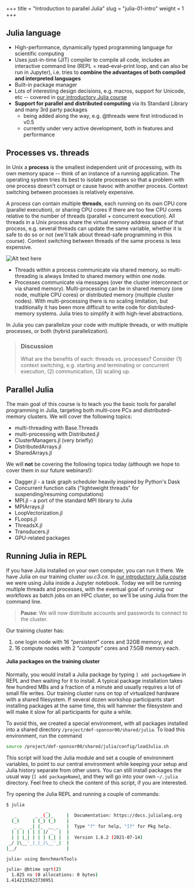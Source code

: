 +++
title = "Introduction to parallel Julia"
slug = "julia-01-intro"
weight = 1
+++

## Julia language

- High-performance, dynamically typed programming language for scientific computing
- Uses just-in-time (JIT) compiler to compile all code, includes an interactive command line (REPL = read–eval–print
  loop, and can also be run in Jupyter), i.e. tries to **combine the advantages of both compiled and interpreted
  languages**
- Built-in package manager
- Lots of interesting design decisions, e.g. macros, support for Unicode, etc -- covered in
  [our introductory Julia course](../../programming_julia)
- **Support for parallel and distributed computing** via its Standard Library and many 3rd party packages
  - being added along the way, e.g. @threads were first introduced in v0.5
  - currently under very active development, both in features and performance

## Processes vs. threads

In Unix a **process** is the smallest independent unit of processing, with its own memory space -- think of an instance
of a running application. The operating system tries its best to isolate processes so that a problem with one process
doesn’t corrupt or cause havoc with another process. Context switching between processes is relatively expensive.

A process can contain multiple **threads**, each running on its own CPU core (parallel execution), or sharing CPU cores
if there are too few CPU cores relative to the number of threads (parallel + concurrent execution). All threads in a
Unix process share the virtual memory address space of that process, e.g. several threads can update the same variable,
whether it is safe to do so or not (we'll talk about thread-safe programming in this course). Context switching between
threads of the same process is less expensive.

![Alt text here](/img/threads.png "Image copied from
https://www.backblaze.com/blog/whats-the-diff-programs-processes-and-threads")

- Threads within a process communicate via shared memory, so multi-threading is always limited to shared memory within
  one node.
- Processes communicate via messages (over the cluster interconnect or via shared memory). Multi-processing can be in
  shared memory (one node, multiple CPU cores) or distributed memory (multiple cluster nodes). With multi-processing
  there is no scaling limitation, but traditionally it has been more difficult to write code for distributed-memory
  systems. Julia tries to simplify it with high-level abstractions.

In Julia you can parallelize your code with multiple threads, or with multiple processes, or both (hybrid parallelization).

> ### Discussion
> What are the benefits of each: threads vs. processes? Consider (1) context switching, e.g. starting and terminating or
> concurrent execution, (2) communication, (3) scaling up.

## Parallel Julia

The main goal of this course is to teach you the basic tools for parallel programming in Julia, targeting both
multi-core PCs and distributed-memory clusters. We will cover the following topics:

- multi-threading with Base.Threads
- multi-processing with Distributed.jl
- ClusterManagers.jl (very briefly)
- DistributedArrays.jl
- SharedArrays.jl

We will **not** be covering the following topics today (although we hope to cover them in our future webinars!):

- Dagger.jl - a task graph scheduler heavily inspired by Python's Dask
- Concurrent function calls ("lightweight threads" for suspending/resuming computations)
- MPI.jl - a port of the standard MPI library to Julia
- MPIArrays.jl
- LoopVectorization.jl
- FLoops.jl
- ThreadsX.jl
- Transducers.jl
- GPU-related packages

## Running Julia in REPL

If you have Julia installed on your own computer, you can run it there. We have Julia on our training cluster
*uu.c3.ca*. In [our introductory Julia course](../../programming_julia) we were using Julia inside a Jupyter
notebook. Today we will be running multiple threads and processes, with the eventual goal of running our workflows as
batch jobs on an HPC cluster, so we'll be using Julia from the command line.

> **Pause**: We will now distribute accounts and passwords to connect to the cluster.

Our training cluster has:

1. one login node with 16 *"persistent"* cores and 32GB memory, and
1. 16 compute nodes with 2 *"compute"* cores and 7.5GB memory each.

#### Julia packages on the training cluster

Normally, you would install a Julia package by typing `] add packageName` in REPL and then waiting for it to install. A
typical package installation takes few hundred MBs and a fraction of a minute and usually requires a lot of small file
writes. Our training cluster runs on top of virtualized hardware with a shared filesystem. If several dozen workshop
participants start installing packages at the same time, this will hammer the filesystem and will make it slow for all
participants for quite a while.

To avoid this, we created a special environment, with all packages installed into a shared directory
`/project/def-sponsor00/shared/julia`. To load this environment, run the command

```sh
source /project/def-sponsor00/shared/julia/config/loadJulia.sh
```

This script will load the Julia module and set a couple of environment variables, to point to our central environment
while keeping your setup and Julia history separate from other users. You can still install packages the usual way (`]
add packageName`), and they will go into your own `~/.julia` directory. Feel free to check the content of this script,
if you are interested.

Try opening the Julia REPL and running a couple of commands:

```sh
$ julia 
               _
   _       _ _(_)_     |  Documentation: https://docs.julialang.org
  (_)     | (_) (_)    |
   _ _   _| |_  __ _   |  Type "?" for help, "]?" for Pkg help.
  | | | | | | |/ _` |  |
  | | |_| | | | (_| |  |  Version 1.6.2 (2021-07-14)
 _/ |\__'_|_|_|\__'_|  |  
|__/                   |

julia> using BenchmarkTools

julia> @btime sqrt(2)
  1.825 ns (0 allocations: 0 bytes)
1.4142135623730951
```

<!-- Assuming we have all connected to *uu.c3.ca* via ssh, let's try to log in and start Julia REPL: -->

<!-- ```sh -->
<!-- module load StdEnv/2020 julia/1.6.2 -->
<!-- julia -->
<!-- ``` -->
